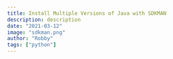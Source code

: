 ```yaml
---
title: Install Multiple Versions of Java with SDKMAN
description: description
date: "2021-03-12"
image: "sdkman.png"
author: "Robby"
tags: ["python"]
---
```


<!-- ## What is SDKMAN? -->
<!---->
<!-- SDKMAN! is a tool for managing parallel versions of multiple Software Development Kits. This is very useful for managing Java versions as well as Gradle, Maven etc.. -->
<!---->
<!-- ## Installation -->
<!---->
<!-- Open up a terminal and enter: -->
<!---->
<!-- ``` -->
<!-- curl -s "https://get.sdkman.io" | bash -->
<!-- ``` -->
<!---->
<!-- This will add the following to your `.bashrc` or `.zshrc`: -->
<!---->
<!-- ``` -->
<!-- #THIS MUST BE AT THE END OF THE FILE FOR SDKMAN TO WORK!!! -->
<!-- export SDKMAN_DIR="/home/chris/.sdkman" -->
<!-- [[ -s "/home/chris/.sdkman/bin/sdkman-init.sh" ]] && source "/home/chris/.sdkman/bin/sdkman-init.sh" -->
<!-- ``` -->
<!---->
<!-- Now you can open a new terminal and run the following to confirm installation: -->
<!---->
<!-- ``` -->
<!-- sdk version -->
<!-- ``` -->
<!---->
<!-- ## Install to a custom location -->
<!---->
<!-- You can install to a custom location with the following command: -->
<!---->
<!-- ``` -->
<!-- export SDKMAN_DIR="/usr/local/sdkman" && curl -s "https://get.sdkman.io" | bash -->
<!-- ``` -->
<!---->
<!-- ## Install without modifying shell config -->
<!---->
<!-- If you don't want it to modify your `.bashrc` or `.zshrc` then set `rcupdate=fale`: -->
<!---->
<!-- ``` -->
<!-- curl -s "https://get.sdkman.io?rcupdate=false" | bash -->
<!-- ``` -->
<!---->
<!-- ## Using SDKMAN -->
<!---->
<!-- SDKMAN will allow you to install a lot of different programs. -->
<!---->
<!-- ### List all options to install -->
<!---->
<!-- ``` -->
<!-- sdk ls -->
<!-- ``` -->
<!---->
<!-- ## Installing Java -->
<!---->
<!-- Install default version: -->
<!---->
<!-- ``` -->
<!-- sdk install java -->
<!-- ``` -->
<!---->
<!-- Find a specific version: -->
<!---->
<!-- ``` -->
<!-- sdk ls java -->
<!-- ``` -->
<!---->
<!-- Install a specific version based on identifier from list: -->
<!---->
<!-- ``` -->
<!-- sdk install java 15.0.2.j9-adpt -->
<!-- ``` -->
<!---->
<!-- Using a specific version: -->
<!---->
<!-- ``` -->
<!-- sdk use java 15.0.2.j9-adpt -->
<!-- ``` -->
<!---->
<!-- Default a specific version: -->
<!---->
<!-- ``` -->
<!-- sdk default java 15.0.2.j9-adpt -->
<!-- ``` -->
<!---->
<!-- To update sdkman: -->
<!---->
<!-- ``` -->
<!-- sdk update -->
<!-- ``` -->
<!---->
<!-- **NOTE** All of the above commands will work for the other programs available such as: -->
<!---->
<!-- - gradle -->
<!-- - maven -->
<!-- - groovy -->
<!-- - kotlin -->
<!-- - spark -->
<!-- - springboot -->
<!---->
<!-- ## Getting help -->
<!---->
<!-- ``` -->
<!-- sdk help -->
<!-- ``` -->
<!---->
<!-- ## Optional Configuration -->
<!---->
<!-- In `~/.sdkman/etc/config` -->
<!---->
<!-- ``` -->
<!-- # make sdkman non-interactive, preferred for CI environments -->
<!-- sdkman_auto_answer=true|false -->
<!---->
<!-- # perform automatic selfupdates -->
<!-- sdkman_auto_selfupdate=true|false -->
<!---->
<!-- # disables SSL certificate verification -->
<!-- # https://github.com/sdkman/sdkman-cli/issues/327 -->
<!-- # HERE BE DRAGONS.... -->
<!-- sdkman_insecure_ssl=true|false -->
<!---->
<!-- # configure curl timeouts -->
<!-- sdkman_curl_connect_timeout=5 -->
<!-- sdkman_curl_continue=true -->
<!-- sdkman_curl_max_time=10 -->
<!---->
<!-- # subscribe to the beta channel -->
<!-- sdkman_beta_channel=true -->
<!---->
<!-- # enable verbose debugging -->
<!-- sdkman_debug_mode=true|false -->
<!---->
<!-- # enable colour mode -->
<!-- sdkman_colour_enable=true|false -->
<!---->
<!-- # enable automatic env -->
<!-- sdkman_auto_env=true|false -->
<!-- ``` -->
<!---->
<!-- ## References -->
<!---->
<!-- [SDKMAN!](https://sdkman.io/) -->
